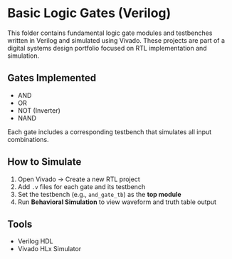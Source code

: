 # Basic Logic Gates (Verilog)

This folder contains fundamental logic gate modules and testbenches written in Verilog and simulated using Vivado. These projects are part of a digital systems design portfolio focused on RTL implementation and simulation.

## Gates Implemented
- AND
- OR
- NOT (Inverter)
- NAND

Each gate includes a corresponding testbench that simulates all input combinations.

## How to Simulate
1. Open Vivado → Create a new RTL project
2. Add `.v` files for each gate and its testbench
3. Set the testbench (e.g., `and_gate_tb`) as the **top module**
4. Run **Behavioral Simulation** to view waveform and truth table output

## Tools
- Verilog HDL
- Vivado HLx Simulator
